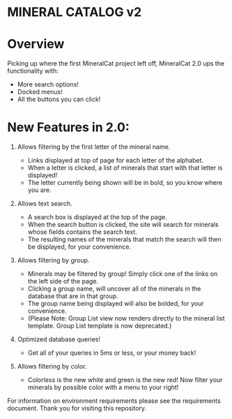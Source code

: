 # MINERAL CATALOG v2


# Overview

Picking up where the first MineralCat project left off, MineralCat 2.0 ups the functionality with:
- More search options!
- Docked menus!
- All the buttons you can click!


# New Features in 2.0:
1. Allows filtering by the first letter of the mineral name.
	- Links displayed at top of page for each letter of the alphabet.
	- When a letter is clicked, a list of minerals that start with that letter is displayed!
	- The letter currently being shown will be in bold, so you know where you are.


2. Allows text search.
	- A search box is displayed at the top of the page.
	- When the search button is clicked, the site will search for minerals whose fields contains the search text.
	- The resulting names of the minerals that match the search will then be displayed, for your convenience.

3. Allows filtering by group.
	- Minerals may be filtered by group!  Simply click one of the links on the left side of the page.
	- Clicking a group name, will uncover all of the minerals in the database that are in that group.
	- The group name being displayed will also be bolded, for your convenience.
	- (Please Note: Group List view now renders directly to the mineral list template.  Group List template is now deprecated.)

4. Optimized database queries!
	- Get all of your queries in 5ms or less, or your money back!

5. Allows filtering by color.
	- Colorless is the new white and green is the new red!  Now filter your minerals by possible color with a menu to your right!


For information on environment requirements please see the requirements document.
Thank you for visiting this repository.